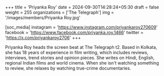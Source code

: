 +++
title = 'Priyanka Roy'
date = 2024-09-30T14:28:24+05:30
draft = false
weight = 255
organizations = ['The Telegraph']
img = '/images/members/Priyanka Roy.jpg'

[soc_media]
instagram = 'https://www.instagram.com/priyankaroy270609'
facebook = 'https://www.facebook.com/priyanka.roy.1466'
twitter = 'https://x.com/priyankaroy2706'
+++

Priyanka Roy heads the screen beat at The Telegraph t2. Based in Kolkata, she has 18 years of experience in film writing, which includes reviews, interviews, trend stories and opinion pieces. She writes on Hindi, English, regional Indian films and world cinema. When she isn't watching something to review, she relaxes by watching true-crime documentaries.
